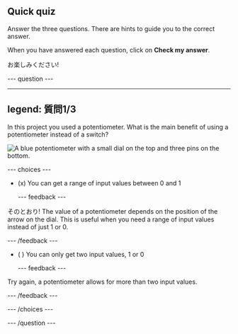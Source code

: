 ## Quick quiz

Answer the three questions. There are hints to guide you to the correct answer.

When you have answered each question, click on **Check my answer**.

お楽しみください!

--- question ---

---
legend: 質問1/3
---

In this project you used a potentiometer. What is the main benefit of using a potentiometer instead of a switch?

![A blue potentiometer with a small dial on the top and three pins on the bottom.](images/potentiometer.png)

--- choices ---

- (x) You can get a range of input values between 0 and 1

  --- feedback ---

そのとおり! The value of a potentiometer depends on the position of the arrow on the dial. This is useful when you need a range of input values instead of just 1 or 0.

  --- /feedback ---

- ( ) You can only get two input values, 1 or 0

  --- feedback ---

Try again, a potentiometer allows for more than two input values.

  --- /feedback ---


--- /choices ---

--- /question ---
